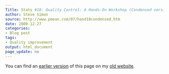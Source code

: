 ```yaml
---
Title: Stats #18: Quality Control: A Hands-On Workshop (Condensed version)
author: Steve Simon
source: http://www.pmean.com/07/hand18condensed.htm
date: 2000-12-27
categories:
- Blog post
tags:
- Quality improvement
output: html_document
page_update: no
---
```



You can find an [earlier version][sim1] of this page on my [old website][sim2].

[sim1]: http://www.pmean.com/07/hand18condensed.htm
[sim2]: http://www.pmean.com
